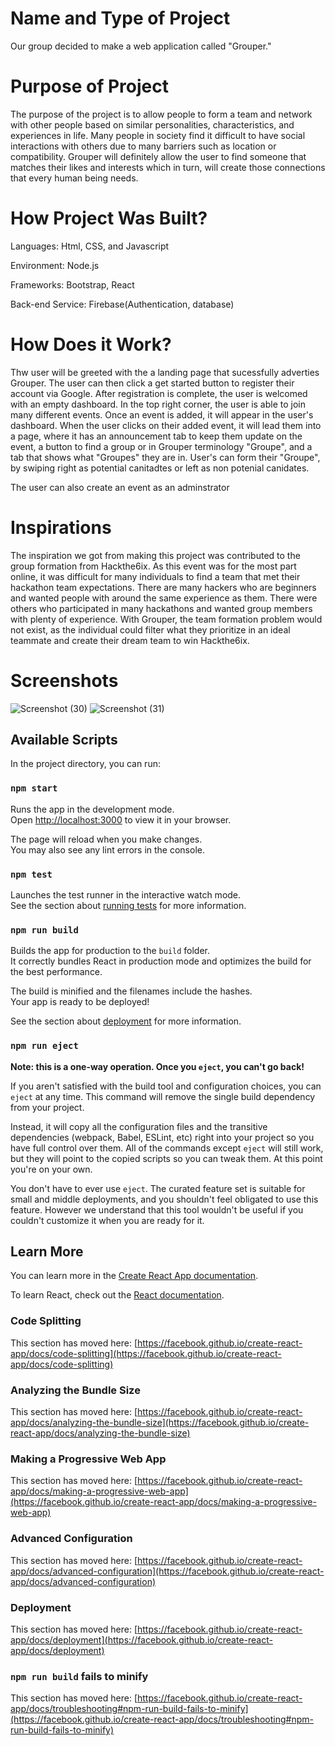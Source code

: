 # Name and Type of Project
Our group decided to make a web application called "Grouper."

# Purpose of Project
The purpose of the project is to allow people to form a team and network with other people based on similar personalities, characteristics, and experiences in life. Many people in society find it difficult to have social interactions with others due to many barriers such as location or compatibility. Grouper will definitely allow the user to find someone that matches their likes and interests which in turn, will create those connections that every human being needs.

# How Project Was Built? 
Languages: Html, CSS, and Javascript

Environment: Node.js

Frameworks: Bootstrap, React

Back-end Service: Firebase(Authentication, database)

# How Does it Work?
Thw user will be greeted with the a landing page that sucessfully adverties Grouper. The user can then click a get started button to register their account via Google. After registration is complete, the user is welcomed with an empty dashboard. In the top right corner, the user is able to join many different events. Once an event is added, it will appear in the user's dashboard. When the user clicks on their added event, it will lead them into a page, where it has an announcement tab to keep them update on the event, a button to find a group or in Grouper terminology "Groupe", and a tab that shows what "Groupes" they are in. User's can form their "Groupe", by swiping right as potential canitadtes or left as non potenial canidates. 

The user can also create an event as an adminstrator   


# Inspirations
The inspiration we got from making this project was contributed to the group formation from Hackthe6ix. As this event was for the most part online, it was difficult for many individuals to find a team that met their hackathon team expectations. There are many hackers who are beginners and wanted people with around the same experience as them. There were others who participated in many hackathons and wanted group members with plenty of experience. With Grouper, the team formation problem would not exist, as the individual could filter what they prioritize in an ideal teammate and create their dream team to win Hackthe6ix.


# Screenshots
![Screenshot (30)](https://user-images.githubusercontent.com/109438699/185785261-50745104-2ea8-46d0-a7ec-4767c0d7422d.png)
![Screenshot (31)](https://user-images.githubusercontent.com/109438699/185785572-328dc69e-6603-495b-9f7c-f1437a1b7fde.png)







## Available Scripts

In the project directory, you can run:

### `npm start`

Runs the app in the development mode.\
Open [http://localhost:3000](http://localhost:3000) to view it in your browser.

The page will reload when you make changes.\
You may also see any lint errors in the console.

### `npm test`

Launches the test runner in the interactive watch mode.\
See the section about [running tests](https://facebook.github.io/create-react-app/docs/running-tests) for more information.

### `npm run build`

Builds the app for production to the `build` folder.\
It correctly bundles React in production mode and optimizes the build for the best performance.

The build is minified and the filenames include the hashes.\
Your app is ready to be deployed!

See the section about [deployment](https://facebook.github.io/create-react-app/docs/deployment) for more information.

### `npm run eject`

**Note: this is a one-way operation. Once you `eject`, you can't go back!**

If you aren't satisfied with the build tool and configuration choices, you can `eject` at any time. This command will remove the single build dependency from your project.

Instead, it will copy all the configuration files and the transitive dependencies (webpack, Babel, ESLint, etc) right into your project so you have full control over them. All of the commands except `eject` will still work, but they will point to the copied scripts so you can tweak them. At this point you're on your own.

You don't have to ever use `eject`. The curated feature set is suitable for small and middle deployments, and you shouldn't feel obligated to use this feature. However we understand that this tool wouldn't be useful if you couldn't customize it when you are ready for it.

## Learn More

You can learn more in the [Create React App documentation](https://facebook.github.io/create-react-app/docs/getting-started).

To learn React, check out the [React documentation](https://reactjs.org/).

### Code Splitting

This section has moved here: [https://facebook.github.io/create-react-app/docs/code-splitting](https://facebook.github.io/create-react-app/docs/code-splitting)

### Analyzing the Bundle Size

This section has moved here: [https://facebook.github.io/create-react-app/docs/analyzing-the-bundle-size](https://facebook.github.io/create-react-app/docs/analyzing-the-bundle-size)

### Making a Progressive Web App

This section has moved here: [https://facebook.github.io/create-react-app/docs/making-a-progressive-web-app](https://facebook.github.io/create-react-app/docs/making-a-progressive-web-app)

### Advanced Configuration

This section has moved here: [https://facebook.github.io/create-react-app/docs/advanced-configuration](https://facebook.github.io/create-react-app/docs/advanced-configuration)

### Deployment

This section has moved here: [https://facebook.github.io/create-react-app/docs/deployment](https://facebook.github.io/create-react-app/docs/deployment)

### `npm run build` fails to minify

This section has moved here: [https://facebook.github.io/create-react-app/docs/troubleshooting#npm-run-build-fails-to-minify](https://facebook.github.io/create-react-app/docs/troubleshooting#npm-run-build-fails-to-minify)
